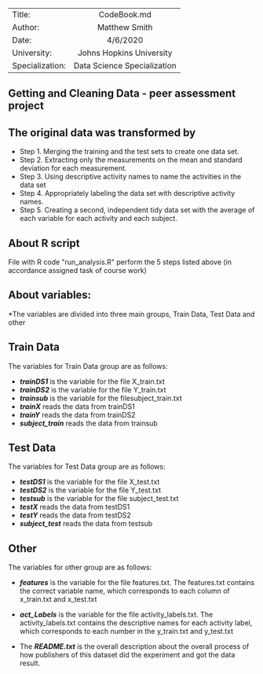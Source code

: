 |         |            |  
| ------------- |:-------------:|
| Title:     | CodeBook.md |
| Author:     | Matthew Smith      |
| Date: | 4/6/2020   |
| University:      |Johns Hopkins University           |
|Specialization:       |  Data Science Specialization           |
## Getting and Cleaning Data - peer assessment project


## The original data was transformed by

* Step 1. Merging the training and the test sets to create one data set.
* Step 2. Extracting only the measurements on the mean and standard deviation for each measurement. 
* Step 3. Using descriptive activity names to name the activities in the data set
* Step 4. Appropriately labeling the data set with descriptive activity names. 
* Step 5. Creating a second, independent tidy data set with the average of each variable for each activity and each subject. 

## About R script
File with R code "run_analysis.R" perform the 5 steps listed above (in accordance assigned task of course work)

## About variables:   

*The variables are divided into three main groups, Train Data, Test Data and other
## Train Data
The variables for Train Data group are as follows:
* ***trainDS1***  is the variable for the file X_train.txt
* ***trainDS2***   is the variable for the file Y_train.txt
* ***trainsub***  is the variable for the filesubject_train.txt
* ***trainX***  reads the data from trainDS1
* ***trainY*** reads the data from trainDS2
* ***subject_train*** reads the data from trainsub

## Test Data
The variables for Test Data group are as follows:

* ***testDS1***  is the variable for the file X_test.txt
* ***testDS2***  is the variable for the file Y_test.txt 
* ***testsub***   is the variable for the file subject_test.txt
* ***testX*** reads the data from testDS1
* ***testY*** reads the data from  testDS2 
* ***subject_test*** reads the data from testsub

## Other
The variables for other group are as follows:
* ***features***  is the variable for the file features.txt. The  features.txt  contains the correct variable name, which corresponds to each column of  x_train.txt  and  x_test.txt

* ***act_Labels*** is the variable for the file activity_labels.txt.  The  activity_labels.txt  contains the descriptive names for each activity label, which corresponds to each number in the  y_train.txt  and  y_test.txt

* The  ***README.txt***  is the overall description about the overall process of how publishers of this dataset did the experiment and got the data result.
